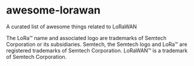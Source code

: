 # awesome-lorawan
A curated list of awesome things related to LoRaWAN

The LoRa™ name and associated logo are trademarks of Semtech Corporation or its subsidiaries. Semtech, the Semtech logo and LoRa™ are registered trademarks of Semtech Corporation. LoRaWAN™ is a trademark of Semtech Corporation.

